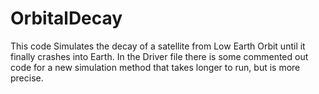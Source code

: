 # OrbitalDecay

This code Simulates the decay of a satellite from Low Earth Orbit until it finally crashes into Earth. In the Driver file there is some commented out code
for a new simulation method that takes longer to run, but is more precise.
